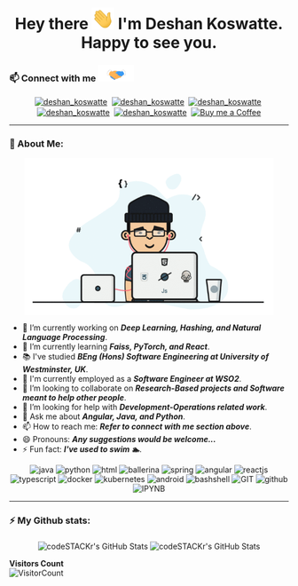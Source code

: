<h1 align="center">Hey there <img src="https://github.com/deshankoswatte/deshankoswatte/blob/master/assets/hi.gif" width="40px"/> I'm Deshan Koswatte</a>. Happy to see you.</h1>

### 📫 Connect with me <img src="https://github.com/deshankoswatte/deshankoswatte/blob/master/assets/handshake.gif" height="30px">

<p align="center">
    <a href="https://medium.com/@deshankoswatte" target="blank"><img align="center" src="https://www.vectorlogo.zone/logos/medium/medium-tile.svg" alt="deshan_koswatte" height="40" width="40" /></a>&nbsp;
    <a href="dehami.deshan@gmail.com" target="blank"><img align="center" src="https://www.vectorlogo.zone/logos/gmail/gmail-icon.svg" alt="deshan_koswatte" height="45" width="45" /></a>&nbsp;
    <a href="https://twitter.com/deshankoswatte" target="blank"><img align="center" src="https://www.vectorlogo.zone/logos/twitter/twitter-icon.svg" alt="deshan_koswatte" height="45" width="45" /></a>&nbsp;
    <a href="https://lk.linkedin.com/in/deshankoswatte" target="blank"><img align="center" src="https://www.vectorlogo.zone/logos/linkedin/linkedin-icon.svg" alt="deshan_koswatte" height="40" width="40" /></a>&nbsp;
    <a href="https://www.facebook.com/dehami.koswatte" target="blank"><img align="center" src="https://www.vectorlogo.zone/logos/facebook/facebook-icon.svg" alt="deshan_koswatte" height="40" width="40" /></a>&nbsp;
    <a href="https://www.buymeacoffee.com/"><img align="center" alt="Buy me a Coffee" src="https://www.vectorlogo.zone/logos/buymeacoffee/buymeacoffee-icon.svg" height="40" width="40" /></a>
</p>

---
### 🤵 About Me:
<p align="middle">
  <img align="middle" src="https://github.com/deshankoswatte/deshankoswatte/blob/master/assets/programmer.gif" width="450px" alt="programmergif">
</p>

- 🔭 I’m currently working on _**Deep Learning, Hashing, and Natural Language Processing**_.
- 🌱 I’m currently learning _**Faiss, PyTorch, and React**_.
- 📚 I've studied _**BEng (Hons) Software Engineering at University of Westminster, UK**_.
- 🏢 I'm currently employed as a _**Software Engineer at WSO2**_. 
- 👯 I’m looking to collaborate on _**Research-Based projects and Software meant to help other people**_.
- 🤔 I’m looking for help with _**Development-Operations related work**_.
- 💬 Ask me about _**Angular, Java, and Python**_. 
- 📫 How to reach me: _**Refer to connect with me section above**_.
- 😄 Pronouns: _**Any suggestions would be welcome...**_
- ⚡ Fun fact: _**I've used to swim 🏊**_.

<p align="center">
    <img src="https://www.vectorlogo.zone/logos/java/java-icon.svg" alt="java" width="65" height="65"/> 
    <img src="https://www.vectorlogo.zone/logos/python/python-icon.svg" alt="python" width="55" height="55"/>
    <img src="https://www.vectorlogo.zone/logos/w3_html5/w3_html5-icon.svg" alt="html" width="55" height="55"/>
    <img src="https://www.vectorlogo.zone/logos/ballerinaio/ballerinaio-icon.svg" alt="ballerina" width="55" height="55"/>
    <img src="https://www.vectorlogo.zone/logos/springio/springio-icon.svg" alt="spring" width="55" height="55"/>
    <img src="https://www.vectorlogo.zone/logos/angular/angular-icon.svg" alt="angular" width="55" height="55"/>
    <img src="https://www.vectorlogo.zone/logos/reactjs/reactjs-icon.svg" alt="reactjs" width="55" height="55"/>
    <img src="https://www.vectorlogo.zone/logos/typescriptlang/typescriptlang-icon.svg" alt="typescript" width="55" height="55"/>
    <img src="https://www.vectorlogo.zone/logos/docker/docker-icon.svg" alt="docker" width="85" height="70"/> 
    <img src="https://www.vectorlogo.zone/logos/kubernetes/kubernetes-icon.svg" alt="kubernetes" width="55" height="55"/>
    <img src="https://www.vectorlogo.zone/logos/android/android-icon.svg" alt="android" width="55" height="55"/>
    <img src="https://www.vectorlogo.zone/logos/gnu_bash/gnu_bash-icon.svg" alt="bashshell" width="55" height="55"/>
    <img src="https://www.vectorlogo.zone/logos/git-scm/git-scm-icon.svg" alt="GIT" width="55" height="55"/> 
    <img src="https://www.vectorlogo.zone/logos/github/github-icon.svg" alt="github" width="55" height="55"/> 
    <img src="https://www.vectorlogo.zone/logos/jupyter/jupyter-icon.svg" alt="IPYNB" width="55" height="55"/> 
</p>

---
### ⚡ My Github stats:
<p align="center">
  <img align="middle" alt="codeSTACKr's GitHub Stats" src="https://github-readme-stats.vercel.app/api?username=deshankoswatte&show_icons=true&theme=gruvbox" />
  <img align="middle" alt="codeSTACKr's GitHub Stats" src="https://github-readme-stats.vercel.app/api/top-langs/?username=deshankoswatte&layout=compact&theme=gruvbox" />
</p>

**Visitors Count**  
![VisitorCount](https://profile-counter.glitch.me/{deshankoswatte}/count.svg)

<!--
**deshankoswatte/deshankoswatte** is a ✨ _special_ ✨ repository because its `README.md` (this file) appears on your GitHub profile.

Here are some ideas to get you started:
  👋
- 🔭 I’m currently working on ...
- 🌱 I’m currently learning ...
- 👯 I’m looking to collaborate on ...
- 🤔 I’m looking for help with ...
- 💬 Ask me about ...
- 📫 How to reach me: ...
- 😄 Pronouns: ...
- ⚡ Fun fact: ...
-->
